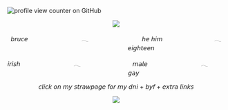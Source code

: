 ![profile view counter on GitHub](https://komarev.com/ghpvc/?username=ShootAllTheClowns)

<p align=center><img src="https://i.pinimg.com/1200x/c3/2d/1d/c32d1de21d96b32d1b3b6c3b914bd9fa.jpg"/>
<p align=center>𝘣𝘳𝘶𝘤𝘦 ㅤㅤㅤㅤㅤㅤㅤㅤㅤ 𓂃 ㅤㅤㅤㅤㅤㅤㅤㅤㅤ 𝘩𝘦 𝘩𝘪𝘮  ㅤㅤㅤㅤㅤㅤㅤㅤㅤ𓂃  ㅤㅤㅤㅤㅤㅤㅤㅤㅤ𝘦𝘪𝘨𝘩𝘵𝘦𝘦𝘯
<p align=center>𝘪𝘳𝘪𝘴𝘩 ㅤㅤㅤㅤㅤㅤㅤㅤㅤ 𓂃ㅤㅤㅤㅤㅤㅤㅤㅤㅤ  𝘮𝘢𝘭𝘦 ㅤㅤㅤㅤㅤㅤㅤㅤㅤ 𓂃ㅤㅤㅤㅤㅤㅤㅤㅤㅤ  𝘨𝘢𝘺
<p align=center>𝘤𝘭𝘪𝘤𝘬 𝘰𝘯 𝘮𝘺 𝘴𝘵𝘳𝘢𝘸𝘱𝘢𝘨𝘦 𝘧𝘰𝘳 𝘮𝘺 𝘥𝘯𝘪 + 𝘣𝘺𝘧 + 𝘦𝘹𝘵𝘳𝘢 𝘭𝘪𝘯𝘬𝘴
<p align=center><img src="https://64.media.tumblr.com/463844f80990bc092cff7d23741d9af3/0f86558e2541f4fd-7d/s250x400/2282390f2fb0241da72f43470e915d0bed15c189.gifv"/>
